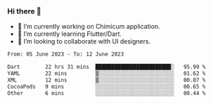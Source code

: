 ### Hi there 👋

<!--
**devcat37/devcat37** is a ✨ _special_ ✨ repository because its `README.md` (this file) appears on your GitHub profile.-->


- 🔭 I’m currently working on Chimicum application.
- 🌱 I’m currently learning Flutter/Dart.
- 👯 I’m looking to collaborate with UI designers.
<!-- - 🤔 I’m looking for help with ... -->

<!--START_SECTION:waka-->

```txt
From: 05 June 2023 - To: 12 June 2023

Dart        22 hrs 31 mins  ████████████████████████░   95.99 %
YAML        22 mins         ▒░░░░░░░░░░░░░░░░░░░░░░░░   01.62 %
XML         12 mins         ▒░░░░░░░░░░░░░░░░░░░░░░░░   00.87 %
CocoaPods   9 mins          ░░░░░░░░░░░░░░░░░░░░░░░░░   00.65 %
Other       6 mins          ░░░░░░░░░░░░░░░░░░░░░░░░░   00.44 %
```

<!--END_SECTION:waka-->
